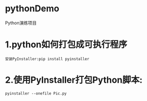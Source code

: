 # pythonDemo

Python演练项目

# 1.python如何打包成可执行程序
	安装PyInstaller:pip install pyinstaller
# 2.使用PyInstaller打包Python脚本:
	pyinstaller --onefile Pic.py